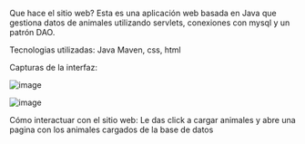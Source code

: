 Que hace el sitio web?
Esta es una aplicación web basada en Java que gestiona datos de animales utilizando servlets, conexiones con mysql y un patrón DAO.

Tecnologias utilizadas:
Java Maven, css, html

Capturas de la interfaz:


![image](https://github.com/user-attachments/assets/f2befa32-85df-495e-8a77-24c30297676c)



![image](https://github.com/user-attachments/assets/87bcf949-c74d-40e9-bb72-10a5b403088d)

Cómo interactuar con el sitio web:
Le das click a cargar animales y abre una pagina con los animales cargados de la base de datos
